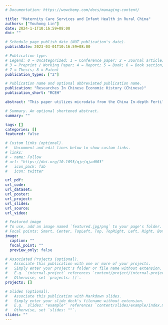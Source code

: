 ```yaml
---
# Documentation: https://wowchemy.com/docs/managing-content/

title: "Maternity Care Services and Infant Health in Rural China"
authors: ["Youhong Lin"]
date: 2024-1-1T10:16:59+08:00
doi: ""

# Schedule page publish date (NOT publication's date).
publishDate: 2023-03-01T10:16:59+08:00

# Publication type.
# Legend: 0 = Uncategorized; 1 = Conference paper; 2 = Journal article;
# 3 = Preprint / Working Paper; 4 = Report; 5 = Book; 6 = Book section;
# 7 = Thesis; 8 = Patent
publication_types: ["2"]

# Publication name and optional abbreviated publication name.
publication: "Researches In Chinese Economic History (Chinese)"
publication_short: "RCEH"

abstract: "This paper utilizes microdata from the China In-depth Fertility Survey to examine changes in maternity care services and their effects in rural China during the collective era. The data reveal a significant improvement in childbirth conditions: the percentage of hospital deliveries increased by 11.2%, and for home deliveries, the percentage of women receiving assistance from medical workers increased by 10.1%. Regressions with mother fixed effects show that both hospital deliveries and home deliveries with assistance from doctors or midwives significantly lowered infant mortality. Robustness checks exclude confounding factors such as premature deliveries and family planning policies. Instrumental regression is employed to address the endogeneity problem related to women's health status, and the results confirm the importance of improving childbirth conditions for infant health."

# Summary. An optional shortened abstract.
summary: ""

tags: []
categories: []
featured: false

# Custom links (optional).
#   Uncomment and edit lines below to show custom links.
# links:
# - name: Follow
# url: "https://doi.org/10.1093/qje/qjad003"
#   icon_pack: fab
#   icon: twitter

url_pdf: 
url_code:
url_dataset:
url_poster:
url_project:
url_slides:
url_source:
url_video:

# Featured image
# To use, add an image named `featured.jpg/png` to your page's folder. 
# Focal points: Smart, Center, TopLeft, Top, TopRight, Left, Right, BottomLeft, Bottom, BottomRight.
image:
  caption: ""
  focal_point: ""
  preview_only: false

# Associated Projects (optional).
#   Associate this publication with one or more of your projects.
#   Simply enter your project's folder or file name without extension.
#   E.g. `internal-project` references `content/project/internal-project/index.md`.
#   Otherwise, set `projects: []`.
projects: []

# Slides (optional).
#   Associate this publication with Markdown slides.
#   Simply enter your slide deck's filename without extension.
#   E.g. `slides: "example"` references `content/slides/example/index.md`.
#   Otherwise, set `slides: ""`.
slides: ""
---
```

